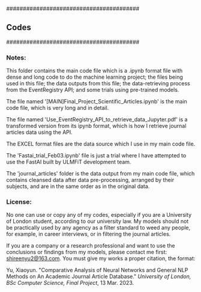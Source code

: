 ########################################
## Codes
########################################

### Notes: 

This folder contains the main code file which is a .ipynb format file with dense and long code to do the machine learning project; the files being used in this file; the data outputs from this file; the data-retrieving process from the EventRegistry API; and some trials using pre-trained models. 

The file named '[MAIN]Final_Project_Scientific_Articles.ipynb' is the main code file, which is very long and in detail. 

The file named 'Use_EventRegistry_API_to_retrieve_data_Jupyter.pdf' is a transformed version from its ipynb format, which is how I retrieve journal articles data using the API. 

The EXCEL format files are the data source which I use in my main code file. 

The 'Fastai_trial_Feb03.ipynb' file is just a trial where I have attempted to use the FastAI built by ULMFiT development team. 

The 'journal_articles' folder is the data output from my main code file, which contains cleansed data after data pre-processing, arranged by their subjects, and are in the same order as in the original data. 

### License: 

No one can use or copy any of my codes, especially if you are a University of London student, according to our university law. My models should not be practically used by any agency as a filter standard to weed any people, for example, in career interviews, or in filtering the journal articles. 

If you are a company or a research professional and want to use the conclusions or findings from my models, please contact me first: shireenyu2@163.com. You must give my works a proper citation, the format: 

Yu, Xiaoyun. "Comparative Analysis of Neural Networks and General NLP Methods on An Academic Journal Article Database." *University of London, BSc Computer Science, Final Project*, 13 Mar. 2023. 





